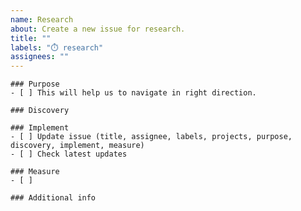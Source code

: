 ```yaml
---
name: Research
about: Create a new issue for research.
title: ""
labels: "⏱️ research"
assignees: ""
---
```


```[tasklist]
### Purpose
- [ ] This will help us to navigate in right direction.
```

```[tasklist]
### Discovery
```

```[tasklist]
### Implement
- [ ] Update issue (title, assignee, labels, projects, purpose, discovery, implement, measure)
- [ ] Check latest updates
```

```[tasklist]
### Measure
- [ ] 
```

```[tasklist]
### Additional info
```
